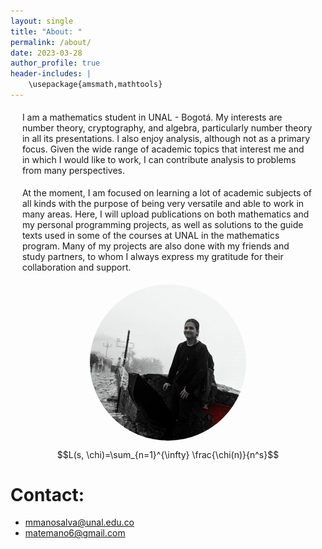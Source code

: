 ```yaml
---
layout: single
title: "About: "
permalink: /about/
date: 2023-03-28
author_profile: true
header-includes: |
    \usepackage{amsmath,mathtools}
---
```


<script
  src="https://cdn.mathjax.org/mathjax/latest/MathJax.js?config=TeX-AMS-MML_HTMLorMML"
  type="text/javascript">
</script>

<div style="margin-left: 0.5cm;margin-right: 0.5cm;margin-bottom:0.5cm;margin-top:0.5cm;">
I am a mathematics student in UNAL - Bogotá. My interests are number theory, cryptography, and algebra, particularly number theory in all its presentations. I also enjoy analysis, although not as a primary focus. Given the wide range of academic topics that interest me and in which I would like to work, I can contribute analysis to problems from many perspectives.


</div>


<div style="margin-left: 0.5cm;margin-right: 0.5cm;margin-bottom:0.5cm">

At the moment, I am focused on learning a lot of academic subjects of all kinds with the purpose of being very versatile and able to work in many areas. Here, I will upload publications on both mathematics and my personal programming projects, as well as solutions to the guide texts used in some of the courses at UNAL in the mathematics program. Many of my projects are also done with my friends and study partners, to whom I always express my gratitude for their collaboration and support.
</div>


<div style="width: 250px; height: 250px; border-radius: 50%; overflow: hidden; margin: 0 auto;">
  <img src="/assets/images/Avatar.jpg" alt="tu-imagen" style="width: 100%; height: 100%;">
</div>

$$L(s, \chi)=\sum_{n=1}^{\infty} \frac{\chi(n)}{n^s}$$

# Contact: 

* mmanosalva@unal.edu.co
* matemano6@gmail.com

